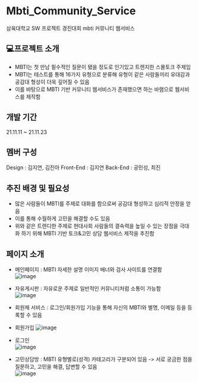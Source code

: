 # Mbti_Community_Service
삼육대학교 SW 프로젝트 경진대회
mbti 커뮤니티 웹서비스

## 💻프로젝트 소개
- MBTI는 첫 만남 필수적인 질문이 됐을 정도로 인기있고 트렌지한 스몰토크 주제임
- MBTI는 테스트를 통해 16가지 유형으로 분류해 유형이 같은 사람들끼리 유대감과 공감대 형성이 더욱 깊어질 수 있음
- 이를 바탕으로 MBTI 기반 커뮤니티 웹서비스가 존재했으면 하는 바램으로 웹서비스를 제작함

## 개발 기간
21.11.11 ~ 21.11.23

## 멤버 구성
Design : 김지연, 김진아
Front-End : 김지연
Back-End : 공민성, 최진

## 추진 배경 및 필요성
- 많은 사람들이 MBTI를 주제로 대화를 함으로써 공감대 형성하고 심리적 안정을 얻음
- 이를 통해 수월하게 고민을 해결할 수도 있음 
- 위와 같은 트렌디한 주제로 현대사회 사람들의 결속력을 높일 수 있는 장점을 극대화 하기 위해 MBTI 기반 토크&고민 상담 웹서비스 제작을 추진함

## 페이지 소개
- 메인페이지 : MBTI 자세한 설명 이미지 배너와 검사 사이트를 연결함  
![image](https://user-images.githubusercontent.com/82208408/230829044-f229a284-3483-4d6e-8344-822905fcbaa3.png)

- 자유게시판 : 자유로운 주제로 일반적인 커뮤니티처럼 소통이 가능함  
![image](https://user-images.githubusercontent.com/82208408/230829085-a46ab597-dfed-40ad-8c4e-a7409996a1ed.png)

- 회원제 서비스 : 로그인/회원가입 기능을 통해 자신의 MBTI와 별명, 이메일 등을 등록할 수 있음  
- 회원가입
![image](https://user-images.githubusercontent.com/82208408/230829181-7e509530-3273-4195-aaf5-bbf1744d1e5b.png)

- 로그인  
![image](https://user-images.githubusercontent.com/82208408/230829138-4066f7d6-6273-49be-9577-60dbff3bdad6.png)

- 고민상담방 : MBTI 유형별로(성격) 카테고리가 구분되어 있음 -> 서로 궁금한 점을 질문하고, 고민을 해결, 답변할 수 있음  
![image](https://user-images.githubusercontent.com/82208408/230829204-67a64abc-b41d-48ac-b9cc-e31d386f47e8.png)
